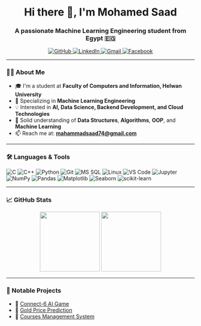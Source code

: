 <h1 align="center">Hi there 👋, I'm Mohamed Saad</h1>
<h3 align="center">A passionate Machine Learning Engineering student from Egypt 🇪🇬</h3>

<p align="center">
  <a href="https://github.com/mohamed-code342" target="_blank">
    <img src="https://img.shields.io/badge/GitHub-100000?style=for-the-badge&logo=github&logoColor=white" alt="GitHub"/>
  </a>
  <a href="http://www.linkedin.com/in/mahammad-saad-725825290" target="_blank">
    <img src="https://img.shields.io/badge/LinkedIn-0072b1?style=for-the-badge&logo=linkedin&logoColor=white" alt="LinkedIn"/>
  </a>
  <a href="mailto:mahammadsaad74@gmail.com">
    <img src="https://img.shields.io/badge/Gmail-D14836?style=for-the-badge&logo=gmail&logoColor=white" alt="Gmail"/>
  </a>
  <a href="https://www.facebook.com/share/1DvxcGsUAW/?mibextid=wwXIfr" target="_blank">
    <img src="https://img.shields.io/badge/Facebook-1877F2?style=for-the-badge&logo=facebook&logoColor=white" alt="Facebook"/>
  </a>
</p>

---

### 👨‍💻 About Me
- 🎓 I'm a student at **Faculty of Computers and Information, Helwan University**
- 🤖 Specializing in **Machine Learning Engineering**
- 💡 Interested in **AI, Data Science, Backend Development, and Cloud Technologies**
- 📘 Solid understanding of **Data Structures**, **Algorithms**, **OOP**, and **Machine Learning**
- 📫 Reach me at: **mahammadsaad74@gmail.com**
---

### 🛠️ Languages & Tools

![C](https://img.shields.io/badge/-C-A8B9CC?style=flat&logo=c&logoColor=white)
![C++](https://img.shields.io/badge/-C++-00599C?style=flat&logo=c%2B%2B&logoColor=white)
![Python](https://img.shields.io/badge/-Python-3776AB?style=flat&logo=python&logoColor=white)
![Git](https://img.shields.io/badge/-Git-F05032?style=flat&logo=git&logoColor=white)
![MS SQL](https://img.shields.io/badge/-MS%20SQL-CC2927?style=flat&logo=microsoft-sql-server&logoColor=white)
![Linux](https://img.shields.io/badge/-Linux-FCC624?style=flat&logo=linux&logoColor=black)
![VS Code](https://img.shields.io/badge/-VSCode-007ACC?style=flat&logo=visual-studio-code&logoColor=white)
![Jupyter](https://img.shields.io/badge/-Jupyter-F37626?style=flat&logo=jupyter&logoColor=white)
![NumPy](https://img.shields.io/badge/-NumPy-013243?style=flat&logo=numpy&logoColor=white)
![Pandas](https://img.shields.io/badge/-Pandas-150458?style=flat&logo=pandas&logoColor=white)
![Matplotlib](https://img.shields.io/badge/-Matplotlib-11557C?style=flat&logo=plotly&logoColor=white)
![Seaborn](https://img.shields.io/badge/-Seaborn-2E4C81?style=flat&logoColor=white)
![scikit-learn](https://img.shields.io/badge/-Scikit%20Learn-F7931E?style=flat&logo=scikit-learn&logoColor=white)

---

### 📈 GitHub Stats

<p align="center">
  <img src="https://github-readme-stats.vercel.app/api?username=mohamed-code342&show_icons=true&theme=github_dark" height="160" />
  <img src="https://github-readme-stats.vercel.app/api/top-langs/?username=mohamed-code342&layout=compact&theme=github_dark" height="160" />
</p>

---

### 📂 Notable Projects

- 🔗 [Connect-6 AI Game](https://github.com/mohamed-code342/connect-6)
- 🔗 [Gold Price Prediction](https://github.com/mohamed-code342/gold-price-prediction)
- 🔗 [Courses Management System](https://github.com/mohamed-code342/courses-management)

